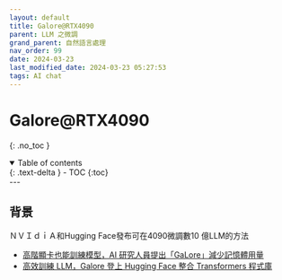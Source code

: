 ```yaml
---
layout: default
title: Galore@RTX4090
parent: LLM 之微調
grand_parent: 自然語言處理
nav_order: 99
date: 2024-03-23
last_modified_date: 2024-03-23 05:27:53
tags: AI chat
---
```



# Galore@RTX4090
{: .no_toc }

<details open markdown="block">
  <summary>
    Table of contents
  </summary>
  {: .text-delta }
- TOC
{:toc}
</details>
---

## 背景

ＮＶＩｄｉＡ和Hugging Face發布可在4090微調數10 億LLM的方法
- [高階顯卡也能訓練模型，AI 研究人員提出「GaLore」減少記憶體用量](https://technews.tw/2024/03/11/memory-efficient-llm-training-by-gradient-low-rank-projection/)
- [高效訓練 LLM，Galore 登上 Hugging Face 整合 Transformers 程式庫](https://technews.tw/2024/03/22/advancing-large-model-training-on-consumer-grade-hardware/)

